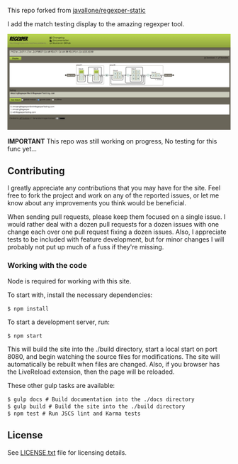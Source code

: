 <!-- # Regexper [![Build Status](https://travis-ci.org/javallone/regexper-static.svg?branch=master)](https://travis-ci.org/javallone/regexper-static) -->

This repo forked from [javallone/regexper-static](https://github.com/javallone/regexper-static)

I add the match testing display to the amazing regexper tool.

![screen capture](screen/capture.jpeg)

**IMPORTANT**
 This repo was still working on progress, No testing for this func yet...

## Contributing

I greatly appreciate any contributions that you may have for the site. Feel free to fork the project and work on any of the reported issues, or let me know about any improvements you think would be beneficial.

When sending pull requests, please keep them focused on a single issue. I would rather deal with a dozen pull requests for a dozen issues with one change each over one pull request fixing a dozen issues. Also, I appreciate tests to be included with feature development, but for minor changes I will probably not put up much of a fuss if they're missing.

### Working with the code

Node is required for working with this site.

To start with, install the necessary dependencies:

    $ npm install

To start a development server, run:

    $ npm start

This will build the site into the ./build directory, start a local start on port 8080, and begin watching the source files for modifications. The site will automatically be rebuilt when files are changed. Also, if you browser has the LiveReload extension, then the page will be reloaded.

These other gulp tasks are available:

    $ gulp docs # Build documentation into the ./docs directory
    $ gulp build # Build the site into the ./build directory
    $ npm test # Run JSCS lint and Karma tests

## License

See [LICENSE.txt](/LICENSE.txt) file for licensing details.
